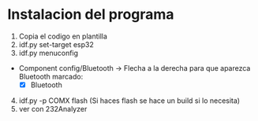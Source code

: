 # Instalacion del programa

1. Copia el codigo en plantilla
2. idf.py set-target esp32
3. idf.py menuconfig
  - Component config/Bluetooth -> Flecha a la derecha para que aparezca Bluetooth marcado:
    - [x] Bluetooth
4. idf.py -p COMX flash (Si haces flash se hace un build si lo necesita)
5. ver con 232Analyzer